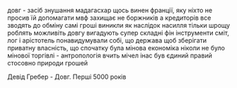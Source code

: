 довг - засіб знушання
мадагасхар щось винен франції, яку ніхто не просив їй допомагати
мвф захищає не боржників а кредиторів
все зводять до обміну
самі гроші виникли як наслідок насилля
тільки шрощу роблять можливіть довгу
вигадують супер складні фін інструменти
сміт, лог і арістотель понавидумували собі, що держава щоб зберігати приватну власність, що спочатку була мінова економіка
ніколи не було мінової торгівлі - антропологія вчить
мічел інас був єдиний правий стосовно природи грошей

Девід Гребер - Довг. Перші 5000 років